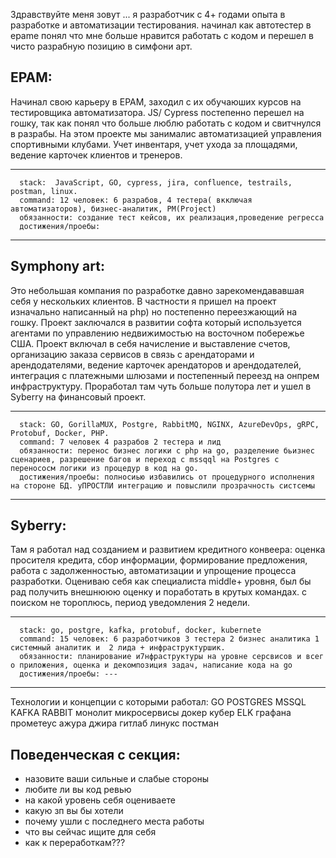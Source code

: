   Здравствуйте меня зовут ... я разработчик с 4+ годами опыта в разработке и автоматизации тестирования. начинал как автотестер в epame понял что мне больше нравится работать с кодом и перешел в чисто разрабную позицию в симфони арт. 
## EPAM: 

Начинал свою карьеру в EPAM, заходил с их обучаюших курсов на тестировщика автоматизатора. JS/ Cypress постепенно перешел на гошку, так как понял что больше люблю работать с кодом и свитчнулся в разрабы. На этом проекте мы занималис автоматизацией управления спортивными клубами. Учет инвентаря, учет ухода за площадями, ведение карточек клиентов и тренеров. 

   --------------
      stack:  JavaScript, GO, cypress, jira, confluence, testrails, postman, linux.
      command: 12 человек: 6 разрабов, 4 тестера( вкключая автоматизаторов), бизнес-аналитик, PM(Project)
      обязанности: создание тест кейсов, их реализация,проведение регресса
      достижения/проебы: 
  --------------
  
## Symphony art:

Это небольшая компания по разработке давно зарекомендававшая себя у нескольких клиентов. В частности я пришел на проект изначально написанный на php) но постепенно переезжающий на гошку. Проект заключался в развитии софта который используется агентами по управлению недвижимостью на восточном побережье США. Проект включал в себя начисление и выставление счетов, организацию заказа сервисов в связь с арендаторами и арендодателями, ведение карточек арендаторов и арендодателей, интеграция с платежными шлюзами и постепенный переезд на онпрем инфраструктуру. Проработал там чуть больше полутора лет и ушел в Syberry на финансовый проект.

   --------------
      stack: GO, GorillaMUX, Postgre, RabbitMQ, NGINX, AzureDevOps, gRPC, Protobuf, Docker, PHP.
      command: 7 человек 4 разрабов 2 тестера и лид
      обязанности: перенос бизнес логики с php на go, разделение бьизнес сценариев, разрешение багов и переход с mssqql на Postgres с перенососм логики из процедур в код на go.
      достижения/проебы: полносиью избавились от процедурного исполнения на стороне БД. уПРОСТЛИ интеграцию и повыслили прозрачность систсемы
  --------------

## Syberry:

Там я работал над созданием и развитием кредитного конвеера: оценка просителя кредита, сбор информации, формирование предложения, работа с задолженностью, автоматизации и упрощение процесса разработки. 
Оцениваю себя как специалиста middle+ уровня, был бы рад получить внешнююю оценку и поработать в крутых командах. с поиском не тороплюсь, период уведомления 2 недели.
 
 --------------
      stack: go, postgre, kafka, protobuf, docker, kubernete
      command: 15 человек: 6 разработчиков 3 тестера 2 бизнес аналитика 1 системный аналитик и  2 лида + инфраструктуршик.
      обязанности: планирование и7нфраструктуры на уровне серсвисов и всег о приложения, оценка и декомпозиция задач, написание кода на go 
      достижения/проебы: ---
  --------------
Технологии и концепции с которыми работал:
GO POSTGRES MSSQL KAFKA RABBIT монолит микросервисы докер кубер ELK графана прометеус ажура джира гитлаб линукс постман  

## Поведенческая с секция:


- назовите ваши сильные и слабые стороны
- любите ли вы код ревью
- на какой уровень себя оцениваете
- какую зп вы бы хотели
- почему ушли с последнего места работы
- что вы сейчас ищите для себя
- как к переработкам???




